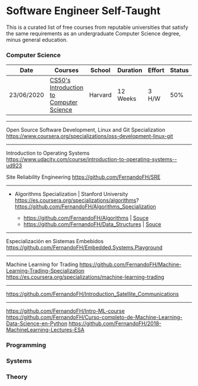 # Software Engineer Self-Taught

This is a curated list of free courses from reputable universities that satisfy the same requirements as an undergraduate Computer Science degree, minus general education.

### Computer Science

|Date | Courses	|School	| Duration | 	Effort | Status | Repo | 
|---- | ------- |-------|--------- | ------- | ------ |------ | 
|23/06/2020 | [CS50's Introduction to Computer Science](https://www.edx.org/es/course/cs50s-introduction-to-computer-science) | Harvard | 12 Weeks | 3 H/W | 50% | [CS50](https://github.com/FernandoFH/CS50_Introduction-to-Computer-Science)

----
Open Source Software Development, Linux and Git Specialization
https://www.coursera.org/specializations/oss-development-linux-git

----
Introduction to Operating Systems
https://www.udacity.com/course/introduction-to-operating-systems--ud923

Site Reliability Engineering
https://github.com/FernandoFH/SRE

----
* Algorithms Specialization | Stanford University https://es.coursera.org/specializations/algorithms?
https://github.com/FernandoFH/Algorithms_Specialization

  * https://github.com/FernandoFH/Algorithms |  [Souce](https://www.khanacademy.org/computing/computer-science/algorithms)
  * https://github.com/FernandoFH/Data_Structures |   [Souce](https://www.hackerrank.com/domains/data-structures)
  
 ----
 Especialización en Sistemas Embebidos
 https://github.com/FernandoFH/Embedded.Systems.Playground

----
Machine Learning for Trading
https://github.com/FernandoFH/Machine-Learning-Trading-Specialization
https://es.coursera.org/specializations/machine-learning-trading

----
https://github.com/FernandoFH/Introduction_Satellite_Communications

----
https://github.com/FernandoFH/Intro-ML-course
https://github.com/FernandoFH/Curso-completo-de-Machine-Learning-Data-Science-en-Python
https://github.com/FernandoFH/2018-MachineLearning-Lectures-ESA

### Programming
### Systems
### Theory
